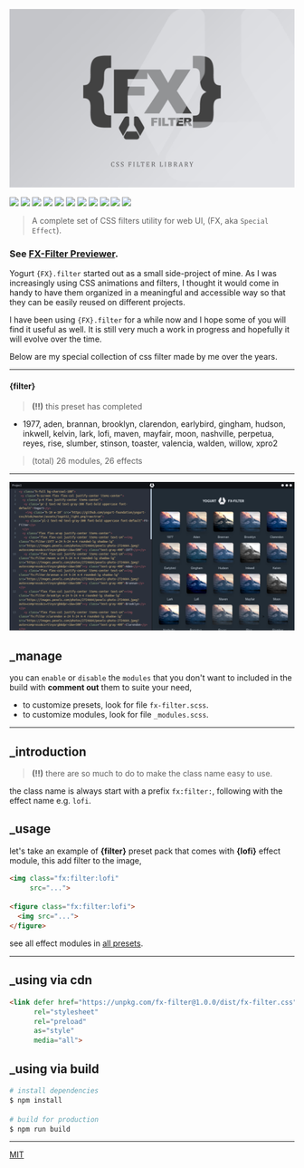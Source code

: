 <p align="center">
  <img src="assets/promo.jpg" height="auto" width="auto">
</p>

<p align="left">
  <img src="https://badgen.net/github/release/yogurt-foundation/fx-filter">
  <img src="https://badgen.net/github/releases/yogurt-foundation/fx-filter">
  <img src="https://badgen.net/github/branches/yogurt-foundation/fx-filter">
  <img src="https://badgen.net/github/forks/yogurt-foundation/fx-filter">
  <img src="https://badgen.net/github/stars/yogurt-foundation/fx-filter">
  <img src="https://badgen.net/github/watchers/yogurt-foundation/fx-filter">
  <img src="https://badgen.net/github/tag/yogurt-foundation/fx-filter">
  <img src="https://badgen.net/github/commits/yogurt-foundation/fx-filter">
  <img src="https://badgen.net/github/last-commit/yogurt-foundation/fx-filter">
  <img src="https://badgen.net/github/contributors/yogurt-foundation/fx-filter">
  <img src="https://badgen.net/github/license/yogurt-foundation/fx-filter">
</p>

> A complete set of CSS filters utility for web UI, (FX, aka `Special Effect`).

### See [FX-Filter Previewer](https://fx-filter-previewer.netlify.com/).

Yogurt `{FX}.filter` started out as a small side-project of mine. As I was increasingly using CSS animations and filters, I thought it would come in handy to have them organized in a meaningful and accessible way so that they can be easily reused on different projects.

I have been using `{FX}.filter` for a while now and I hope some of you will find it useful as well. It is still very much a work in progress and hopefully it will evolve over the time.

Below are my special collection of css filter made by me over the years.

---

#### {filter}

> **(!!)** this preset has completed

- 1977, aden, brannan, brooklyn, clarendon, earlybird, gingham, hudson, inkwell, kelvin, lark, lofi, maven, mayfair, moon, nashville, perpetua, reyes, rise, slumber, stinson, toaster, valencia, walden, willow, xpro2

> (total) 26 modules, 26 effects

---

<p align="left">
  <img src="assets/screenshot_01.png" height="auto" width="auto">
</p>

## _manage

you can `enable` or `disable` the `modules` that you don't want to included in the build with **comment out** them to suite your need,

- to customize presets, look for file `fx-filter.scss`.
- to customize modules, look for file `_modules.scss`.

---

## _introduction

> **(!!)** there are so much to do to make the class name easy to use.

the class name is always start with a prefix `fx:filter:`, following with the effect name e.g. `lofi`.

## _usage

let's take an example of **{filter}** preset pack that comes with **{lofi}** effect module, this add filter to the image,

```html
<img class="fx:filter:lofi"
     src="...">

<figure class="fx:filter:lofi">
  <img src="...">
</figure>
```

see all effect modules in [all presets](https://github.com/loouislow81/fx.css/wiki).

---

## _using via cdn

```html
<link defer href="https://unpkg.com/fx-filter@1.0.0/dist/fx-filter.css" 
      rel="stylesheet"
      rel="preload"
      as="style"
      media="all">
```

## _using via build

``` bash
# install dependencies
$ npm install

# build for production
$ npm run build
```

---

[MIT](https://github.com/yogurt-foundation/fx-filter/blob/master/LICENSE)


